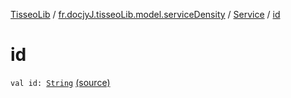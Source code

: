 [TisseoLib](../../index.md) / [fr.docjyJ.tisseoLib.model.serviceDensity](../index.md) / [Service](index.md) / [id](./id.md)

# id

`val id: `[`String`](https://kotlinlang.org/api/latest/jvm/stdlib/kotlin/-string/index.html) [(source)](https://github.com/docjyJ/TisseoLib/tree/master/src/main/kotlin/fr/docjyJ/tisseoLib/model/serviceDensity/Service.kt#L9)